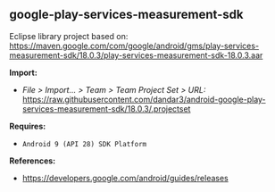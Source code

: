 ## google-play-services-measurement-sdk

Eclipse library project based on:<br/>
https://maven.google.com/com/google/android/gms/play-services-measurement-sdk/18.0.3/play-services-measurement-sdk-18.0.3.aar

**Import:**
- _File > Import... > Team > Team Project Set > URL:_<br/>
  https://raw.githubusercontent.com/dandar3/android-google-play-services-measurement-sdk/18.0.3/.projectset

**Requires:**
- `Android 9 (API 28) SDK Platform`

**References:**
- https://developers.google.com/android/guides/releases